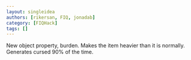 ```yaml
---
layout: singleidea
authors: [rikersan, FIQ, jonadab]
category: [FIQHack]
tags: []
---
```

New object property, burden. Makes the item heavier than it is normally. Generates cursed 90% of the time.
